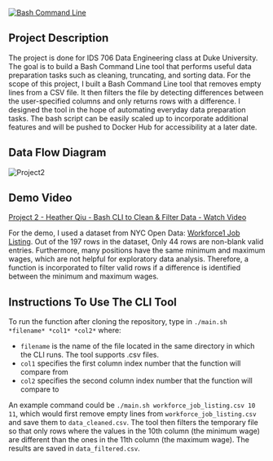 [![Bash Command Line](https://github.com/nogibjj/hq-individual_project2/actions/workflows/manual.yml/badge.svg)](https://github.com/nogibjj/hq-individual_project2/actions/workflows/manual.yml)


## Project Description

The project is done for IDS 706 Data Engineering class at Duke University. The goal is to build a Bash Command Line tool that performs useful data preparation tasks such as cleaning, truncating, and sorting data. For the scope of this project, I built a Bash Command Line tool that removes empty lines from a CSV file. It then filters the file by detecting differences between the user-specified columns and only returns rows with a difference. I designed the tool in the hope of automating everyday data preparation tasks. The bash script can be easily scaled up to incorporate additional features and will be pushed to Docker Hub for accessibility at a later date. 


## Data Flow Diagram
![Project2](https://user-images.githubusercontent.com/105904149/194799122-9e32e1e5-548d-437e-8223-afefd998bf8d.png)


## Demo Video
[Project 2 - Heather Qiu - Bash CLI to Clean & Filter Data - Watch Video](https://youtu.be/HH4Cp4VblSE)

For the demo, I used a dataset from NYC Open Data: [Workforce1 Job Listing](https://data.cityofnewyork.us/Business/Workforce1-Job-Listing/ay9k-vznm). Out of the 197 rows in the dataset, Only 44 rows are non-blank valid entries. Furthermore, many positions have the same minimum and maximum wages, which are not helpful for exploratory data analysis. Therefore, a function is incorporated to filter valid rows if a difference is identified between the minimum and maximum wages.


## Instructions To Use The CLI Tool

To run the function after cloning the repository, type in `./main.sh *filename* *col1* *col2*` where: 

- `filename` is the name of the file located in the same directory in which the CLI runs. The tool supports .csv files. 
- `col1` specifies the first column index number that the function will compare from
- `col2` specifies the second column index number that the function will compare to

An example command could be `./main.sh workforce_job_listing.csv 10 11`, which would first remove empty lines from `workforce_job_listing.csv` and save them to `data_cleaned.csv`. The tool then filters the temporary file so that only rows where the values in the 10th column (the minimum wage) are different than the ones in the 11th column (the maximum wage). The results are saved in `data_filtered.csv`.
